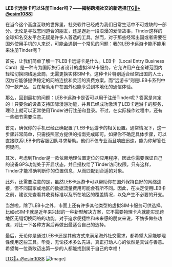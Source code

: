 **LEB卡远游卡可以注册Tinder吗？——揭秘跨境社交的新选择[[TG💪+ @esim1088](https://t.me/s/esim1088)]**

在当今这个高度互联的世界里，社交软件已经成为我们日常生活中不可或缺的一部分。无论是寻找志同道合的朋友，还是邂逅一段浪漫的爱情故事，Tinder这样的全球知名交友平台无疑是许多人首选的工具。然而，对于那些经常出国或者需要在国外使用手机的人来说，可能会遇到一个常见的问题：我的LEB卡远游卡能不能用来注册Tinder呢？

首先，让我们简单了解一下LEB卡远游卡是什么。LEB卡（Local Entry Business Card）是一种专为国际旅行者设计的虚拟SIM卡服务，它允许用户在全球范围内轻松切换网络运营商，无需更换实体SIM卡。这种卡片特别适合经常出国的人士，因为它能够提供稳定的网络连接和灵活的资费方案。而“远游卡”则是LEB卡系列中的一款产品，旨在帮助用户在国外也能享受到本地化的通信体验。

那么，回到最初的问题：LEB卡远游卡是否可以用于注册Tinder呢？答案是肯定的！只要你的设备支持国际漫游功能，并且已经成功激活了LEB卡远游卡的服务，理论上就可以正常使用Tinder进行注册和登录。不过，在实际操作过程中，还有一些细节需要注意。

首先，确保你的手机已经正确配置了LEB卡远游卡的相关设置。通常情况下，这一步骤非常简单，只需按照官方提供的指南完成即可。如果你不确定具体步骤，可以直接联系LEB卡的客服团队寻求帮助。他们不仅专业而且响应迅速，能为你解答任何疑问。

其次，考虑到Tinder是一款依赖地理位置定位的应用程序，因此你需要保证自己的设备GPS功能处于开启状态，并且授权给了Tinder访问权限。只有这样，Tinder才能准确判断你的位置信息，从而匹配到合适的对象。

此外，还需要注意的是，虽然LEB卡远游卡可以帮助你在国外保持良好的网络连接，但不同国家或地区的数据流量费用可能会有所不同。因此，在决定使用LEB卡之前，建议先查看其收费标准以及所在地区的覆盖情况，以免产生不必要的开支。

当然啦，除了LEB卡之外，市面上还有许多其他类型的虚拟SIM卡服务可供选择。比如eSIM卡就是近年来兴起的一种新型解决方案，它不需要物理卡片就能实现跨地区无缝切换网络的功能。对于追求便捷性和未来感的朋友来说，不妨多做些功课，对比一下各种方案后再做出最适合自己的选择。

最后，无论你是通过LEB卡还是其他方式来满足海外社交需求，都希望大家能够理性使用这些工具。毕竟，无论技术多么先进，真正打动人心的依然是真诚与善意。希望每一位勇敢迈出第一步的人都能找到属于自己的幸福！

[[TG💪+ @esim1088](https://t.me/s/esim1088) ![Image](https://i.postimg.cc/4NQfJmqS/Snipaste-2025-05-13-00-14-12.png)]
